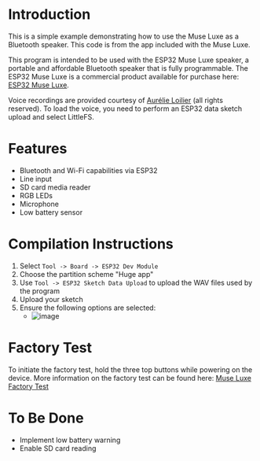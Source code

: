 # Introduction

This is a simple example demonstrating how to use the Muse Luxe as a Bluetooth speaker. This code is from the app included with the Muse Luxe.

This program is intended to be used with the ESP32 Muse Luxe speaker, a portable and affordable Bluetooth speaker that is fully programmable. The ESP32 Muse Luxe is a commercial product available for purchase here: [ESP32 Muse Luxe](https://raspiaudio.com/produit/esp-muse-luxe).

Voice recordings are provided courtesy of [Aurélie Loilier](http://aurelieloilier.com/) (all rights reserved). To load the voice, you need to perform an ESP32 data sketch upload and select LittleFS.

# Features

- Bluetooth and Wi-Fi capabilities via ESP32
- Line input
- SD card media reader
- RGB LEDs
- Microphone
- Low battery sensor

# Compilation Instructions

1. Select `Tool -> Board -> ESP32 Dev Module`
2. Choose the partition scheme "Huge app"
3. Use `Tool -> ESP32 Sketch Data Upload` to upload the WAV files used by the program
4. Upload your sketch
5. Ensure the following options are selected:
     - ![image](https://github.com/user-attachments/assets/4920e7a3-65a3-4098-b42b-2be1af66a60d)

# Factory Test

To initiate the factory test, hold the three top buttons while powering on the device. More information on the factory test can be found here: [Muse Luxe Factory Test](https://github.com/RASPIAUDIO/Muse-Luxe-Factory-Test)

# To Be Done

- Implement low battery warning
- Enable SD card reading
